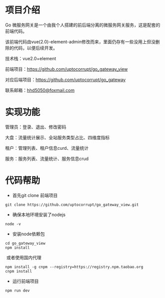 # 项目介绍

Go 微服务网关是一个由我个人搭建的前后端分离的微服务网关服务，这是配套的前端代码。

该前端代码由vue(2.0)-element-admin修改而来，里面仍存有一些没用上但没删除的代码，以便后续开发。

技术栈：vue2.0+element

前端项目：https://github.com/uptocorrupt/go_gateway_view

对应后端项目：https://github.com/uptocorrupt/go_gateway

联系邮箱：hhd5050@foxmail.com

# 实现功能

管理员：登录、退出、修改密码

大盘：流量统计展示、全站服务类型占比、四维度指标

租户：管理列表、租户信息curd、流量统计

服务：服务列表、流量统计、服务信息crud


# 代码帮助

- 首先git clone 前端项目 

```
git clone https://github.com/uptocorrupt/go_gateway_view.git
```

- 确保本地环境安装了nodejs

```
node -v
```

- 安装node依赖包

```
cd go_gateway_view
npm install
```
​	或者使用国内代理
```
npm install -g cnpm --registry=https://registry.npm.taobao.org
cnpm install
```

- 运行前端项目

```
npm run dev
```




